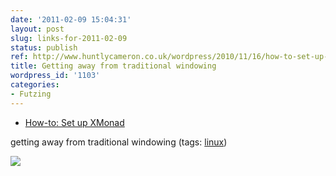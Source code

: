 ```yaml
---
date: '2011-02-09 15:04:31'
layout: post
slug: links-for-2011-02-09
status: publish
ref: http://www.huntlycameron.co.uk/wordpress/2010/11/16/how-to-set-up-xmonad-xmobar-ubuntu/
title: Getting away from traditional windowing
wordpress_id: '1103'
categories:
- Futzing
---
```


  * [How-to: Set up XMonad](http://www.huntlycameron.co.uk/wordpress/2010/11/16/how-to-set-up-xmonad-xmobar-ubuntu/)


getting away from traditional windowing (tags: [linux](http://www.delicious.com/eob/linux))


[![](http://www.huntlycameron.co.uk/wordpress/wp-content/uploads/xmonadgnome.png)](http://www.huntlycameron.co.uk/wordpress/2010/11/16/how-to-set-up-xmonad-xmobar-ubuntu/)
